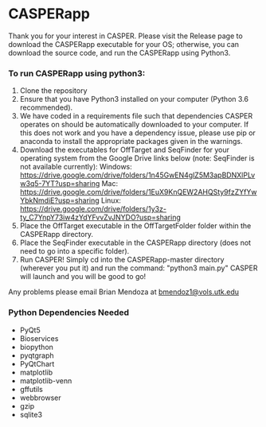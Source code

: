 # CASPERapp

Thank you for your interest in CASPER.  Please visit the Release page to download the CASPERapp executable for your OS; otherwise, you can download the source code, and run the CASPERapp using Python3.

### To run CASPERapp using python3:
1) Clone the repository
2) Ensure that you have Python3 installed on your computer (Python 3.6 recommended).
3) We have coded in a requirements file such that dependencies CASPER operates on should be automatically downloaded to your computer.
If this does not work and you have a dependency issue, please use pip or anaconda to install the appropriate packages given in
the warnings.
4) Download the executables for OffTarget and SeqFinder for your operating system from the Google Drive links below (note: SeqFinder is not available currently):
   Windows: https://drive.google.com/drive/folders/1n45GwEN4glZ5M3apBDNXlPLvw3q5-7YT?usp=sharing
   Mac: https://drive.google.com/drive/folders/1EuX9KnQEW2AHQSty9fzZYfYwYbkNmdiE?usp=sharing
   Linux: https://drive.google.com/drive/folders/1y3z-ty_C7YnpY73iw4zYdYFvvZvJNYDO?usp=sharing
5) Place the OffTarget executable in the OffTargetFolder folder within the CASPERapp directory.
6) Place the SeqFinder executable in the CASPERapp directory (does not need to go into a specific folder).
6) Run CASPER!  Simply cd into the CASPERapp-master directory (wherever you put it) and run the command: "python3 main.py"
CASPER will launch and you will be good to go!

Any problems please email Brian Mendoza at bmendoz1@vols.utk.edu

### Python Dependencies Needed
- PyQt5
- Bioservices
- biopython
- pyqtgraph
- PyQtChart
- matplotlib
- matplotlib-venn
- gffutils
- webbrowser
- gzip
- sqlite3
